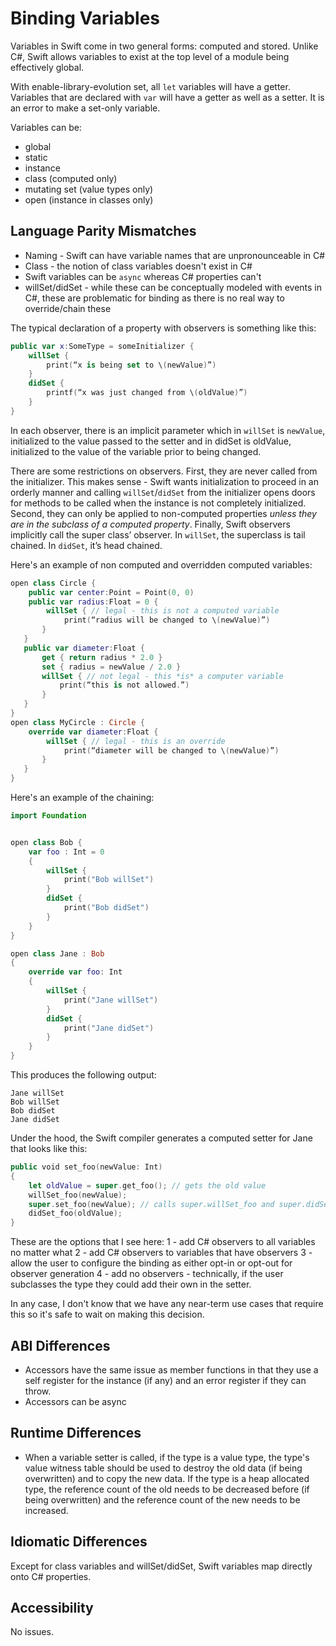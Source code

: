 # Binding Variables

Variables in Swift come in two general forms: computed and stored.  Unlike C#, Swift allows variables to exist at the top level of a module being effectively global.

With enable-library-evolution set, all `let` variables will have a getter. Variables that are declared with `var` will have a getter as well as a setter. It is an error to make a set-only variable.

Variables can be:

- global
- static
- instance
- class (computed only)
- mutating set (value types only)
- open (instance in classes only)

## Language Parity Mismatches

- Naming - Swift can have variable names that are unpronounceable in C#
- Class - the notion of class variables doesn't exist in C#
- Swift variables can be `async` whereas C# properties can't
- willSet/didSet - while these can be conceptually modeled with events in C#, these are problematic for binding as there is no real way to override/chain these

The typical declaration of a property with observers is something like this:

```swift
public var x:SomeType = someInitializer {
    willSet {
        print(“x is being set to \(newValue)”)
    }
    didSet {
        printf(“x was just changed from \(oldValue)”)
    }
}
```

In each observer, there is an implicit parameter which in `willSet` is `newValue`, initialized to the value passed to the setter and in didSet is oldValue, initialized to the value of the variable prior to being changed.

There are some restrictions on observers. First, they are never called from the initializer. This makes sense - Swift wants initialization to proceed in an orderly manner and calling `willSet`/`didSet` from the initializer opens doors for methods to be called when the instance is not completely initialized. Second, they can only be applied to non-computed properties *unless they are in the subclass of a computed property*. Finally, Swift observers implicitly call the super class’ observer. In `willSet`, the superclass is tail chained. In `didSet`, it’s head chained.

Here's an example of non computed and overridden computed variables:

```swift
open class Circle {
    public var center:Point = Point(0, 0)
    public var radius:Float = 0 {
        willSet { // legal - this is not a computed variable
            print(“radius will be changed to \(newValue)”)
       }
   }
   public var diameter:Float {
       get { return radius * 2.0 }
       set { radius = newValue / 2.0 }
       willSet { // not legal - this *is* a computer variable
           print(“this is not allowed.”)
       }
   }
}
open class MyCircle : Circle {
    override var diameter:Float {
        willSet { // legal - this is an override
            print(“diameter will be changed to \(newValue)”)
       }
   }
}
```

Here's an example of the chaining:

```swift
import Foundation


open class Bob {
    var foo : Int = 0
    {
        willSet {
            print("Bob willSet")
        }
        didSet {
            print("Bob didSet")
        }
    }
}

open class Jane : Bob
{
    override var foo: Int
    {
        willSet {
            print("Jane willSet")
        }
        didSet {
            print("Jane didSet")
        }
    }
}
```

This produces the following output:

```text
Jane willSet
Bob willSet
Bob didSet
Jane didSet
```

Under the hood, the Swift compiler generates a computed setter for Jane that looks like this:

```swift
public void set_foo(newValue: Int)
{
    let oldValue = super.get_foo(); // gets the old value
    willSet_foo(newValue);
    super.set_foo(newValue); // calls super.willSet_foo and super.didSet_foo
    didSet_foo(oldValue);
}
```

These are the options that I see here:
1 - add C# observers to all variables no matter what
2 - add C# observers to variables that have observers
3 - allow the user to configure the binding as either opt-in or opt-out for observer generation
4 - add no observers - technically, if the user subclasses the type they could add their own in the setter.

In any case, I don't know that we have any near-term use cases that require this so it's safe to wait on making this decision.

## ABI Differences

- Accessors have the same issue as member functions in that they use a self register for the instance (if any) and an error register if they can throw.
- Accessors can be async

## Runtime Differences

- When a variable setter is called, if the type is a value type, the type's value witness table should be used to destroy the old data (if being overwritten) and to copy the new data. If the type is a heap allocated type, the reference count of the old needs to be decreased before (if being overwritten) and the reference count of the new needs to be increased.

## Idiomatic Differences

Except for class variables and willSet/didSet, Swift variables map directly onto C# properties.

## Accessibility

No issues.

